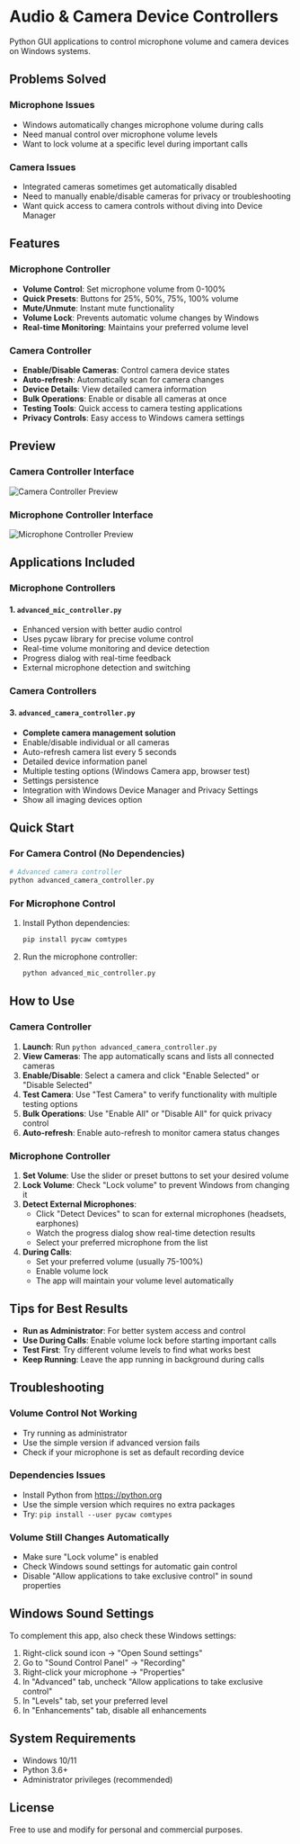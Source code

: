 # Audio & Camera Device Controllers

Python GUI applications to control microphone volume and camera devices on Windows systems.

## Problems Solved

### Microphone Issues
- Windows automatically changes microphone volume during calls
- Need manual control over microphone volume levels
- Want to lock volume at a specific level during important calls

### Camera Issues
- Integrated cameras sometimes get automatically disabled
- Need to manually enable/disable cameras for privacy or troubleshooting
- Want quick access to camera controls without diving into Device Manager

## Features

### Microphone Controller
- **Volume Control**: Set microphone volume from 0-100%
- **Quick Presets**: Buttons for 25%, 50%, 75%, 100% volume
- **Mute/Unmute**: Instant mute functionality
- **Volume Lock**: Prevents automatic volume changes by Windows
- **Real-time Monitoring**: Maintains your preferred volume level

### Camera Controller
- **Enable/Disable Cameras**: Control camera device states
- **Auto-refresh**: Automatically scan for camera changes
- **Device Details**: View detailed camera information
- **Bulk Operations**: Enable or disable all cameras at once
- **Testing Tools**: Quick access to camera testing applications
- **Privacy Controls**: Easy access to Windows camera settings

## Preview

### Camera Controller Interface
![Camera Controller Preview](camera%20preview.png)

### Microphone Controller Interface
![Microphone Controller Preview](microphone%20preview.png)

## Applications Included

### Microphone Controllers

#### 1. `advanced_mic_controller.py`
- Enhanced version with better audio control
- Uses pycaw library for precise volume control
- Real-time volume monitoring and device detection
- Progress dialog with real-time feedback
- External microphone detection and switching

### Camera Controllers

#### 3. `advanced_camera_controller.py`
- **Complete camera management solution**
- Enable/disable individual or all cameras
- Auto-refresh camera list every 5 seconds
- Detailed device information panel
- Multiple testing options (Windows Camera app, browser test)
- Settings persistence
- Integration with Windows Device Manager and Privacy Settings
- Show all imaging devices option

## Quick Start

### For Camera Control (No Dependencies)
```bash
# Advanced camera controller
python advanced_camera_controller.py
```

### For Microphone Control
1. Install Python dependencies:
   ```bash
   pip install pycaw comtypes
   ```
2. Run the microphone controller:
   ```bash
   python advanced_mic_controller.py
   ```

## How to Use

### Camera Controller
1. **Launch**: Run `python advanced_camera_controller.py`
2. **View Cameras**: The app automatically scans and lists all connected cameras
3. **Enable/Disable**: Select a camera and click "Enable Selected" or "Disable Selected"
4. **Test Camera**: Use "Test Camera" to verify functionality with multiple testing options
5. **Bulk Operations**: Use "Enable All" or "Disable All" for quick privacy control
6. **Auto-refresh**: Enable auto-refresh to monitor camera status changes

### Microphone Controller
1. **Set Volume**: Use the slider or preset buttons to set your desired volume
2. **Lock Volume**: Check "Lock volume" to prevent Windows from changing it
3. **Detect External Microphones**: 
   - Click "Detect Devices" to scan for external microphones (headsets, earphones)
   - Watch the progress dialog show real-time detection results
   - Select your preferred microphone from the list
4. **During Calls**: 
   - Set your preferred volume (usually 75-100%)
   - Enable volume lock
   - The app will maintain your volume level automatically

## Tips for Best Results

- **Run as Administrator**: For better system access and control
- **Use During Calls**: Enable volume lock before starting important calls
- **Test First**: Try different volume levels to find what works best
- **Keep Running**: Leave the app running in background during calls

## Troubleshooting

### Volume Control Not Working
- Try running as administrator
- Use the simple version if advanced version fails
- Check if your microphone is set as default recording device

### Dependencies Issues
- Install Python from https://python.org
- Use the simple version which requires no extra packages
- Try: `pip install --user pycaw comtypes`

### Volume Still Changes Automatically
- Make sure "Lock volume" is enabled
- Check Windows sound settings for automatic gain control
- Disable "Allow applications to take exclusive control" in sound properties

## Windows Sound Settings

To complement this app, also check these Windows settings:
1. Right-click sound icon → "Open Sound settings"
2. Go to "Sound Control Panel" → "Recording"
3. Right-click your microphone → "Properties"
4. In "Advanced" tab, uncheck "Allow applications to take exclusive control"
5. In "Levels" tab, set your preferred level
6. In "Enhancements" tab, disable all enhancements

## System Requirements
- Windows 10/11
- Python 3.6+
- Administrator privileges (recommended)

## License
Free to use and modify for personal and commercial purposes.